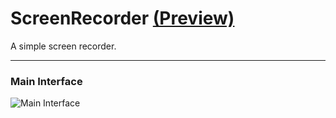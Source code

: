 # ScreenRecorder [(Preview)](https://google.com/)

A simple screen recorder.

---

### Main Interface

![Main Interface](https://github.com/IceBytes/ScreenRecorder/assets/151061059/009893f9-b75e-41b6-8001-accf8449616e)
